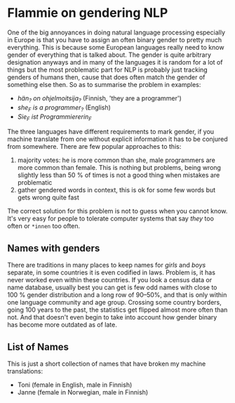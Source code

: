 # Flammie on gendering NLP

One of the big annoyances in doing natural language processing especially in
Europe is that you have to assign an often binary gender to pretty much
everything. This is because some European languages really need to know gender
of  everything that is talked about. The gender is quite arbitrary designation
anyways and in many of the languages it is random for a lot of things but the
most problematic part for NLP is probably just tracking genders of humans then,
cause that does often match the gender of something else then. So as to
summarise the problem in examples:

* *hän<sub>?</sub> on ohjelmoitsija<sub>?</sub>*
  (Finnish, 'they are a programmer')
* *she<sub>F</sub> is a programmer<sub>?</sub>* (English)
* *Sie<sub>F</sub> ist Programmiererin<sub>F</sub>*

The three languages have different requirements to mark gender, if you machine
translate from one without explicit information it has to be conjured from
somewhere. There are few popular approaches to this:

1. majority votes: he is more common than she, male programmers are more common
   than female. This is nothing but problems, being wrong slightly less than
   50 % of times is not a good thing when mistakes are problematic
2. gather gendered words in context, this is ok for some few words but gets
   wrong quite fast

The correct solution for this problem is not to guess when you cannot know. It's
very easy for people to tolerate computer systems that say *they* too often or
`*innen` too often.

## Names with genders

There are traditions in many places to keep names for *girls* and *boys*
separate, in some countries it is even codified in laws. Problem is, it has
never worked even within these countries. If you look a census data or name
database, usually best you can get is few odd names with close to 100 % gender
distribution and a long row of 90–50%, and that is only within one language
community and age group. Crossing some country borders, going 100 years to the
past, the statistics get flipped almost more often than not. And that doesn't
even begin to take into account how gender binary has become more outdated as of
late.

## List of Names

This is just a short collection of names that have broken my machine
translations:

* Toni (female in English, male in Finnish)
* Janne (female in Norwegian, male in Finnish)

